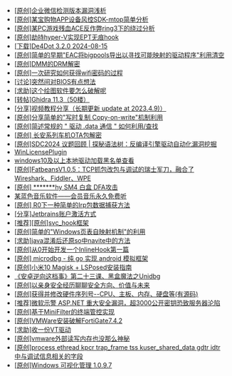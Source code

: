 + [[原创]企业微信检测版本漏洞浅析](https://bbs.kanxue.com/thread-284796.htm)
+ [[原创]某宝购物APP设备风控SDK-mtop简单分析](https://bbs.kanxue.com/thread-284241.htm)
+ [[原创]某PC游戏残血ACE反作弊ring3下的绕过分析](https://bbs.kanxue.com/thread-284667.htm)
+ [[原创]劫持hyper-V实现EPT无痕hook](https://bbs.kanxue.com/thread-274416.htm)
+ [[下载]De4Dot 3.2.0 2024-08-15](https://bbs.kanxue.com/thread-285295.htm)
+ [[原创]简单的早期"EAC将bigpools导出以寻找可能映射的驱动程序"利用清空](https://bbs.kanxue.com/thread-285355.htm)
+ [[原创]DMM的DRM解密](https://bbs.kanxue.com/thread-264220.htm)
+ [[原创]一次研究如何获得wifi密码的过程](https://bbs.kanxue.com/thread-285383.htm)
+ [[讨论]突然间对BIOS有点想法](https://bbs.kanxue.com/thread-285321.htm)
+ [[求助]这个绘图软件要怎么破解呢](https://bbs.kanxue.com/thread-285422.htm)
+ [[转帖]Ghidra 11.3（50楼）](https://bbs.kanxue.com/thread-270738.htm)
+ [[分享]视频教程分享（长期更新  update at  2023.4.9)）](https://bbs.kanxue.com/thread-274266.htm)
+ [[原创]分享简单的"写时复制 Copy-on-write"机制利用](https://bbs.kanxue.com/thread-285331.htm)
+ [[原创]简述常规的 " 驱动 .data 通信 " 如何利用/查找](https://bbs.kanxue.com/thread-285348.htm)
+ [[原创]  长安系列车机OTA包解密](https://bbs.kanxue.com/thread-285256.htm)
+ [[原创]SDC2024 议题回顾 | 探秘语法树：反编译引擎驱动自动化漏洞挖掘](https://bbs.kanxue.com/thread-284318.htm)
+ [WinLicensePlugin](https://bbs.kanxue.com/thread-285401.htm)
+ [windows10及以上本地驱动加载黑名单查看](https://bbs.kanxue.com/thread-273316.htm)
+ [[原创]FatbeansV1.0.5：TCP抓包改包与调试的瑞士军刀，融合了Wireshark、Fiddler、WPE](https://bbs.kanxue.com/thread-284571.htm)
+ [[原创] *******hy SM4 白盒 DFA攻击](https://bbs.kanxue.com/thread-285313.htm)
+ [某蓝色音乐软件——会员音乐永久免费听](https://bbs.kanxue.com/thread-285062.htm)
+ [[原创] R0下一种简单的Irp包数据捕获方法](https://bbs.kanxue.com/thread-285317.htm)
+ [[分享]Jetbrains账户激活方式](https://bbs.kanxue.com/thread-284298.htm)
+ [[推荐][原创]svc_hook框架](https://bbs.kanxue.com/thread-284713.htm)
+ [[原创]简单的"Windows页表自映射机制"的利用](https://bbs.kanxue.com/thread-285332.htm)
+ [[求助]java混淆后还原so中navite中的方法](https://bbs.kanxue.com/thread-285439.htm)
+ [[原创]从0开始开发一个InlineHook第一篇](https://bbs.kanxue.com/thread-284689.htm)
+ [[原创] microdbg - 纯 go 实现 android 模拟框架](https://bbs.kanxue.com/thread-285377.htm)
+ [[原创]小米10 Magisk + LSPosed安装指南](https://bbs.kanxue.com/thread-285114.htm)
+ [《安卓逆向这档事》第二十三课、黑盒魔法之Unidbg](https://bbs.kanxue.com/thread-285073.htm)
+ [[原创]以亲身安全经历聊聊安全方向、价值与未来](https://bbs.kanxue.com/thread-285407.htm)
+ [[原创]获得并修改硬件序列号--CPU、主板、内存、硬盘等(有源码)](https://bbs.kanxue.com/thread-282756.htm)
+ [[推荐]微软示警 ASP.NET 重大安全漏洞，超3000公开密钥恐致服务器沦陷](https://bbs.kanxue.com/thread-285448.htm)
+ [[原创]基于MiniFilter的终端管控实现](https://bbs.kanxue.com/thread-285447.htm)
+ [[原创]VMWare安装破解FortiGate7.4.2](https://bbs.kanxue.com/thread-284794.htm)
+ [[求助]收一份VT驱动](https://bbs.kanxue.com/thread-285446.htm)
+ [[原创]vmware外部读写内存也没那么神秘](https://bbs.kanxue.com/thread-284956.htm)
+ [[原创]process ethread kpcr trap_frame tss kuser_shared_data gdtr idtr 中与调试信息相关的字段](https://bbs.kanxue.com/thread-285449.htm)
+ [[原创]Windows 可视化管理 1.0.9.7](https://bbs.kanxue.com/thread-284075.htm)
